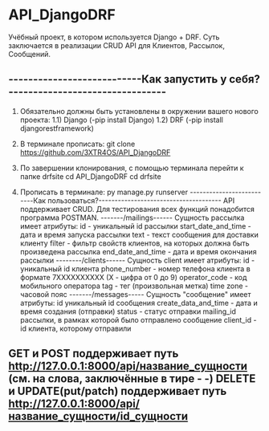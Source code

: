 # API_DjangoDRF

Учёбный проект, в котором используется Django + DRF. Суть заключается в реализации CRUD API для Клиентов, Рассылок, Сообщений.


---------------------------Как запустить у себя?--------------------------------
--------------------------------------------------------------------------------
1) Обязательно должны быть установлены в окружении вашего нового проекта:
1.1) Django (-pip install Django)
1.2) DRF (-pip install djangorestframework)

2) В терминале прописать: git clone https://github.com/3XTR4OS/API_DjangoDRF

3) По завершении клонирования, с помощью терминала перейти к папке drfsite
cd API_DjangoDRF
cd drfsite

4) Прописать в терминале: py manage.py runserver
--------------------------Как пользоваться?--------------------------------------
API поддерживает CRUD. Для тестирования всех функций понадобится программа POSTMAN.
-------/mailings------
Сущность рассылка имеет атрибуты:
id - уникальный id рассылки
start_date_and_time - дата и время запуска рассылки
text - текст сообщения для доставки клиенту
filter - фильтр свойств клиентов, на которых должна быть произведена рассылка
end_date_and_time - дата и время окончания рассылки
--------/clients------
Сущность client имеет атрибуты:
id - уникальный id клиента
phone_number - номер телефона клиента в формате 7XXXXXXXXXX (X - цифра от 0 до 9)
operator_code - код мобильного оператора
tag - тег (произвольная метка)
time zone - часовой пояс
 -------/messages-----
Сущность "сообщение" имеет атрибуты:
id уникальный id сообщения
create_data_and_time - дата и время создания (отправки)
status - статус отправки
mailing_id рассылки, в рамках которой было отправлено сообщение
client_id - id клиента, которому отправили

GET и POST поддерживает путь http://127.0.0.1:8000/api/название_сущности (см. на слова, заключённые в тире - -)
DELETE и UPDATE(put/patch) поддерживает путь http://127.0.0.1:8000/api/название_сущности/id_сущности
------------------------------------------------------------------------------
